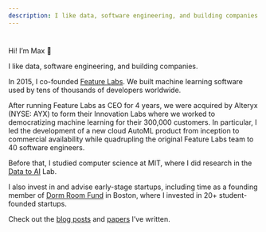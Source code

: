 ```yaml
---
description: I like data, software engineering, and building companies.
---
```

#
# 
# 

Hi! I’m Max 👋

I like data, software engineering, and building companies.

In 2015, I co-founded [Feature Labs][1]. We built machine learning software used by tens of thousands of developers worldwide. 

After running Feature Labs as CEO for 4 years, we were acquired by Alteryx (NYSE: AYX) to form their Innovation Labs where we worked to democratizing machine learning for their 300,000 customers. In particular, I led the development of a new cloud AutoML product from inception to commercial availability while quadrupling the original Feature Labs team to 40 software engineers.

Before that, I studied computer science at MIT, where I did research in the [Data to AI][2] Lab.

I also invest in and advise early-stage startups, including time as a founding member of [Dorm Room Fund][5] in Boston, where I invested in 20+ student-founded startups.

Check out the [blog posts][3] and [papers][4] I’ve written.

[1]: https://www.crunchbase.com/organization/feature-labs
[2]: https://dai.lids.mit.edu/
[3]: /posts
[4]: /papers
[5]: https://www.dormroomfund.com/
